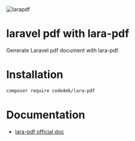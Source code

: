 ![larapdf](https://user-images.githubusercontent.com/17185462/54040125-da2e4c80-41ee-11e9-86e6-c07f5b4db9c7.png)

# laravel pdf with lara-pdf
Generate Laravel pdf document with lara-pdf.

# Installation

```bash
composer require code4mk/lara-pdf
```

# Documentation

* [lara-pdf official doc](https://code4mk.org/laravel/package/lara-pdf)
